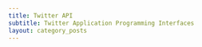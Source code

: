 ```yaml
---
title: Twitter API
subtitle: Twitter Application Programming Interfaces
layout: category_posts
---
```

